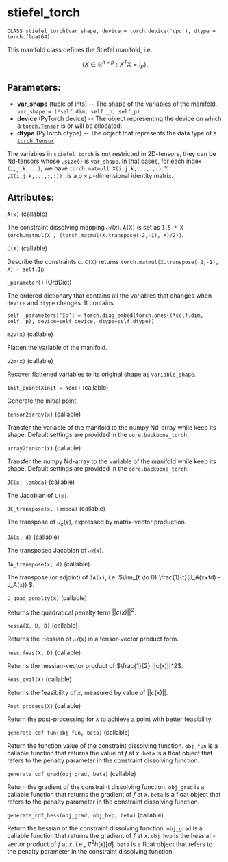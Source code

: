  

# stiefel_torch

`CLASS stiefel_torch(var_shape, device = torch.device('cpu'), dtype = torch.float64)`

This manifold class defines the Stiefel manifold, i.e. 


$$
\{X \in \mathbb{R}^{n\times p}: X^T X = I_p \}.
$$





##  **Parameters:**

* **var_shape** (tuple of ints) -- The shape of the variables of the manifold. `var_shape = (*self.dim, self._n, self_p)`
* **device** (PyTorch device) -- The object representing the device on which a [`torch.Tensor`](https://pytorch.org/docs/stable/tensors.html#torch.Tensor) is or will be allocated.
* **dtype** (PyTorch dtype) -- The object that represents the data type of a [`torch.Tensor`](https://pytorch.org/docs/stable/tensors.html#torch.Tensor).





The variables in `stiefel_torch` is not restricted in 2D-tensors, they can be Nd-tensors whose `.size()` is `var_shape`. In that cases, for each index `(i,j,k,...)`, we have `torch.matmul( X(i,j,k,...,:,:).T ,X(i,j,k,...,:,:)) ` is a $p\times p$-dimensional identity matrix. 



## **Attributes:**



`A(x)` (callable) 

The constraint dissolving mapping $\mathcal{A}(x)$. `A(X)`  is set as `1.5 * X - torch.matmul(X , (torch.matmul(X.transpose(-2,-1), X)/2))`. 



`C(X)` (callable)

Describe the constraints $c$. `C(X)` returns `torch.matmul(X.transpose(-2,-1), X) - self.Ip`.



`_parameter()` (OrdDict)

The ordered dictionary that contains all the variables that changes when `device` and `dtype` changes. It contains

`self._parameters['Ip'] = torch.diag_embed(torch.ones((*self.dim, self._p), device=self.device, dtype=self.dtype))`



`m2v(x)` (callable)

Flatten the variable of the manifold.



`v2m(x)` (callable) 

Recover flattened variables to its original shape as `variable_shape`. 



`Init_point(Xinit = None)` (callable)

Generate the initial point. 



`tensor2array(x)` (callable)

Transfer the variable of the manifold to the numpy Nd-array while keep its shape. Default settings are provided in the `core.backbone_torch`. 



`array2tensor(x)` (callable)

Transfer the numpy Nd-array to the variable of the manifold while keep its shape. Default settings are provided in the `core.backbone_torch`. 





`JC(x, lambda)` (callable)

The Jacobian of `C(x)`. 



`JC_transpose(x, lambda)` (callable)

The transpose of $J_c(x)$, expressed by matrix-vector production. 




`JA(x, d)` (callable)

The transposed Jacobian of $\mathcal{A}(x)$. 



`JA_transpose(x, d)` (callable) 

The transpose (or adjoint) of `JA(x)`, i.e. $\lim_{t \to 0} \frac{1}{t}(J_A(x+td) -J_A(x)) $. 



`C_quad_penalty(x)` (callable)

Returns the quadratical penalty term $||c(x)||^2$. 



`hessA(X, U, D)` (callable)

Returns the Hessian of $\mathcal{A}(x)$ in a tensor-vector product form. 



`hess_feas(X, D)` (callable)

Returns the hessian-vector product of $\frac{1}{2} ||c(x)||^2$. 



`Feas_eval(X)` (callable)

Returns the feasibility of $x$, measured by value of $||c(x)||$. 



`Post_process(X)` (callable)

Return the post-processing for `X` to achieve a point with better feasibility. 



`generate_cdf_fun(obj_fun, beta)` (callable)

Return the function value of the constraint dissolving function. `obj_fun` is a callable function that returns the value of $f$ at $x$. `beta` is a float object that refers to the penalty parameter in the constraint dissolving function. 



`generate_cdf_grad(obj_grad, beta)` (callable)

Return the gradient of the constraint dissolving function. `obj_grad` is a callable function that returns the gradient of $f$ at $x$. `beta` is a float object that refers to the penalty parameter in the constraint dissolving function. 



`generate_cdf_hess(obj_grad, obj_hvp, beta)` (callable)

Return the hessian of the constraint dissolving function. `obj_grad` is a callable function that returns the gradient of $f$ at $x$. `obj_hvp` is the hessian-vector product of $f$ at $x$, i.e., $\nabla^2 h(x)[d]$.  `beta` is a float object that refers to the penalty parameter in the constraint dissolving function. 







